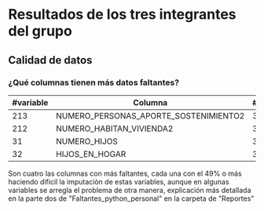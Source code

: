 # Resultados de los tres integrantes del grupo

## Calidad de datos 

###  ¿Qué columnas tienen más datos faltantes?

| #variable | Columna                               | #Datos_Faltantes | Porcentaje |
|-----------|---------------------------------------|------------------|------------|
| 213       | NUMERO_PERSONAS_APORTE_SOSTENIMIENTO2 | 3928             | 61.155223  |
| 212       | NUMERO_HABITAN_VIVIENDA2              | 3808             | 59.286938  |
| 31        | NUMERO_HIJOS                          | 3217             | 50.085630  |
| 32        | HIJOS_EN_HOGAR                        | 3200             | 49.820956  |


Son cuatro las columnas con más faltantes, cada una con el 49% o más haciendo dificil la imputaciòn de estas variables, aunque en algunas variables se arregla el problema de otra manera, explicación más detallada en la parte dos de "Faltantes_python_personal" en la carpeta de "Reportes"


